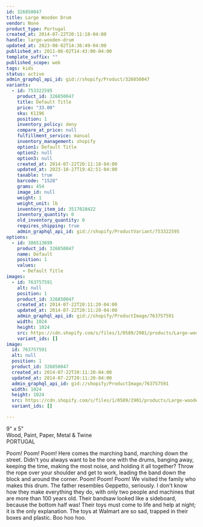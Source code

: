 ```yaml
---
id: 326850047
title: Large Wooden Drum
vendor: None
product_type: Portugal
created_at: 2014-07-22T20:11:18-04:00
handle: large-wooden-drum
updated_at: 2023-08-02T14:36:49-04:00
published_at: 2011-06-02T14:43:00-04:00
template_suffix: ""
published_scope: web
tags: kids
status: active
admin_graphql_api_id: gid://shopify/Product/326850047
variants:
  - id: 753322595
    product_id: 326850047
    title: Default Title
    price: "33.00"
    sku: K1196
    position: 1
    inventory_policy: deny
    compare_at_price: null
    fulfillment_service: manual
    inventory_management: shopify
    option1: Default Title
    option2: null
    option3: null
    created_at: 2014-07-22T20:11:18-04:00
    updated_at: 2023-10-27T19:42:51-04:00
    taxable: true
    barcode: "1528"
    grams: 454
    image_id: null
    weight: 1
    weight_unit: lb
    inventory_item_id: 3517028422
    inventory_quantity: 0
    old_inventory_quantity: 0
    requires_shipping: true
    admin_graphql_api_id: gid://shopify/ProductVariant/753322595
options:
  - id: 386513699
    product_id: 326850047
    name: Default
    position: 1
    values:
      - Default Title
images:
  - id: 763757591
    alt: null
    position: 1
    product_id: 326850047
    created_at: 2014-07-22T20:11:20-04:00
    updated_at: 2014-07-22T20:11:20-04:00
    admin_graphql_api_id: gid://shopify/ProductImage/763757591
    width: 1024
    height: 1024
    src: https://cdn.shopify.com/s/files/1/0589/2901/products/Large-wooden-Drum.jpeg?v=1406074280
    variant_ids: []
image:
  id: 763757591
  alt: null
  position: 1
  product_id: 326850047
  created_at: 2014-07-22T20:11:20-04:00
  updated_at: 2014-07-22T20:11:20-04:00
  admin_graphql_api_id: gid://shopify/ProductImage/763757591
  width: 1024
  height: 1024
  src: https://cdn.shopify.com/s/files/1/0589/2901/products/Large-wooden-Drum.jpeg?v=1406074280
  variant_ids: []

---
```


9" x 5"  
Wood, Paint, Paper, Metal & Twine  
PORTUGAL

Poom! Poom! Poom! Here comes the marching band, marching down the street. Didn't you always want to be the one with the drums, banging away, keeping the time, making the most noise, and holding it all together? Throw the rope over your shoulder and get to work, leading the band down the block and around the corner. Poom! Poom! Poom! We visited the family who makes this drum. The father resembles Geppetto, seriously. I don't know how they make everything they do, with only two people and machines that are more than 100 years old. Their bandsaw looked like a sideboard, because the bottom half was! Their toys must come to life and help at night; it is the only explanation. The toys at Walmart are so sad, trapped in their boxes and plastic. Boo hoo hoo.